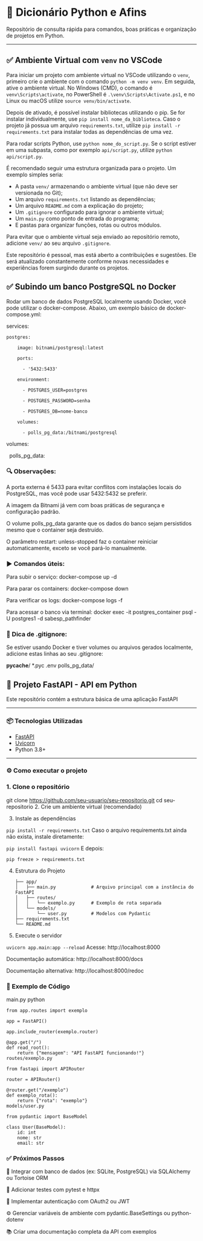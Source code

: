 # 🐍 Dicionário Python e Afins

Repositório de consulta rápida para comandos, boas práticas e organização de projetos em Python.

---

## ✅ Ambiente Virtual com `venv` no VSCode

Para iniciar um projeto com ambiente virtual no VSCode utilizando o `venv`, primeiro crie o ambiente com o comando `python -m venv venv`. Em seguida, ative o ambiente virtual. No Windows (CMD), o comando é `venv\Scripts\activate`, no PowerShell é `.\venv\Scripts\Activate.ps1`, e no Linux ou macOS utilize `source venv/bin/activate`.

Depois de ativado, é possível instalar bibliotecas utilizando o pip. Se for instalar individualmente, use `pip install nome_da_biblioteca`. Caso o projeto já possua um arquivo `requirements.txt`, utilize `pip install -r requirements.txt` para instalar todas as dependências de uma vez.

Para rodar scripts Python, use `python nome_do_script.py`. Se o script estiver em uma subpasta, como por exemplo `api/script.py`, utilize `python api/script.py`.

É recomendado seguir uma estrutura organizada para o projeto. Um exemplo simples seria:

- A pasta `venv/` armazenando o ambiente virtual (que não deve ser versionada no Git);
- Um arquivo `requirements.txt` listando as dependências;
- Um arquivo `README.md` com a explicação do projeto;
- Um `.gitignore` configurado para ignorar o ambiente virtual;
- Um `main.py` como ponto de entrada do programa;
- E pastas para organizar funções, rotas ou outros módulos.

Para evitar que o ambiente virtual seja enviado ao repositório remoto, adicione `venv/` ao seu arquivo `.gitignore`.

Este repositório é pessoal, mas está aberto a contribuições e sugestões. Ele será atualizado constantemente conforme novas necessidades e experiências forem surgindo durante os projetos.


## ✅ Subindo um banco PostgreSQL no Docker

Rodar um banco de dados PostgreSQL localmente usando Docker, você pode utilizar o docker-compose. Abaixo, um exemplo básico de docker-compose.yml:

services:
 
    postgres:
 
        image: bitnami/postgresql:latest
 
        ports:
 
          - '5432:5433'
 
        environment:
 
          - POSTGRES_USER=postgres
 
          - POSTGRES_PASSWORD=senha
 
          - POSTGRES_DB=nome-banco
 
        volumes:
 
          - polls_pg_data:/bitnami/postgresql
 
   volumes:
 
    polls_pg_data:

### 🔍 Observações:
A porta externa é 5433 para evitar conflitos com instalações locais do PostgreSQL, mas você pode usar 5432:5432 se preferir.

A imagem da Bitnami já vem com boas práticas de segurança e configuração padrão.

O volume polls_pg_data garante que os dados do banco sejam persistidos mesmo que o container seja destruído.

O parâmetro restart: unless-stopped faz o container reiniciar automaticamente, exceto se você pará-lo manualmente.

### ▶️ Comandos úteis:

Para subir o serviço:
docker-compose up -d

Para parar os containers:
docker-compose down

Para verificar os logs:
docker-compose logs -f

Para acessar o banco via terminal:
docker exec -it postgres_container psql -U postgres1 -d sabesp_pathfinder

### 🧼 Dica de .gitignore:
Se estiver usando Docker e tiver volumes ou arquivos gerados localmente, adicione estas linhas ao seu .gitignore:

__pycache__/
*.pyc
.env
polls_pg_data/

## 🚀 Projeto FastAPI - API em Python

Este repositório contém a estrutura básica de uma aplicação FastAPI

---

### 📦 Tecnologias Utilizadas

- [FastAPI](https://fastapi.tiangolo.com/)
- [Uvicorn](https://www.uvicorn.org/)
- Python 3.8+

---

### ⚙️ Como executar o projeto

### 1. Clone o repositório

git clone https://github.com/seu-usuario/seu-repositorio.git
cd seu-repositorio
2. Crie um ambiente virtual (recomendado)

3. Instale as dependências

`pip install -r requirements.txt`
Caso o arquivo requirements.txt ainda não exista, instale diretamente:

`pip install fastapi uvicorn`
E depois:

`pip freeze > requirements.txt`

4. Estrutura do Projeto

 
       ├── app/
       │   ├── main.py             # Arquivo principal com a instância do FastAPI
       │   ├── routes/
       │   │   └── exemplo.py      # Exemplo de rota separada
       │   └── models/
       │       └── user.py         # Modelos com Pydantic
       ├── requirements.txt
       └── README.md
 
       
5. Execute o servidor

`uvicorn app.main:app --reload`
Acesse: http://localhost:8000

Documentação automática: http://localhost:8000/docs

Documentação alternativa: http://localhost:8000/redoc

### 📁 Exemplo de Código
main.py
python

```from fastapi import FastAPI
from app.routes import exemplo

app = FastAPI()

app.include_router(exemplo.router)

@app.get("/")
def read_root():
    return {"mensagem": "API FastAPI funcionando!"}
routes/exemplo.py

from fastapi import APIRouter

router = APIRouter()

@router.get("/exemplo")
def exemplo_rota():
    return {"rota": "exemplo"}
models/user.py

from pydantic import BaseModel

class User(BaseModel):
    id: int
    nome: str
    email: str
```
### ✅ Próximos Passos
🔗 Integrar com banco de dados (ex: SQLite, PostgreSQL) via SQLAlchemy ou Tortoise ORM

🧪 Adicionar testes com pytest e httpx

🔐 Implementar autenticação com OAuth2 ou JWT

⚙️ Gerenciar variáveis de ambiente com pydantic.BaseSettings ou python-dotenv

📚 Criar uma documentação completa da API com exemplos


